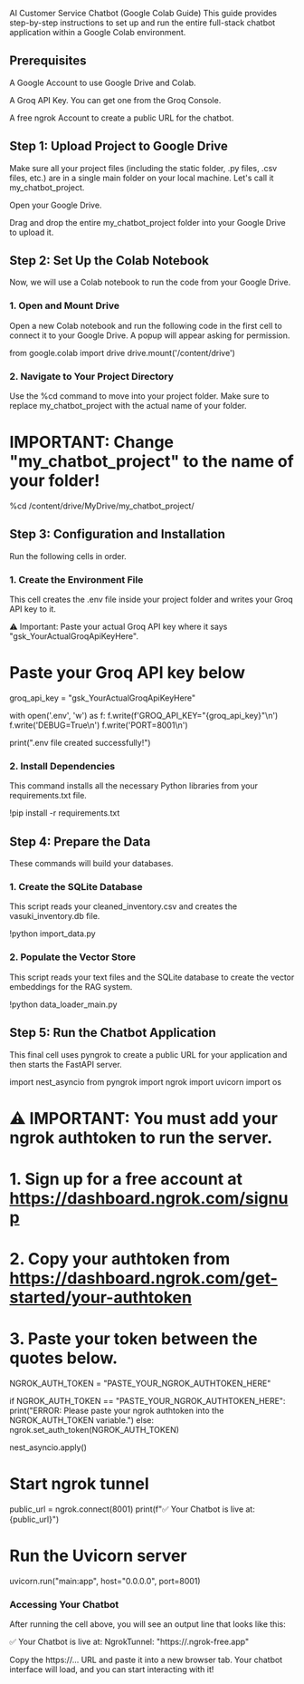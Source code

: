 AI Customer Service Chatbot (Google Colab Guide)
This guide provides step-by-step instructions to set up and run the entire full-stack chatbot application within a Google Colab environment.

## Prerequisites
A Google Account to use Google Drive and Colab.

A Groq API Key. You can get one from the Groq Console.

A free ngrok Account to create a public URL for the chatbot.

## Step 1: Upload Project to Google Drive
Make sure all your project files (including the static folder, .py files, .csv files, etc.) are in a single main folder on your local machine. Let's call it my_chatbot_project.

Open your Google Drive.

Drag and drop the entire my_chatbot_project folder into your Google Drive to upload it.

## Step 2: Set Up the Colab Notebook
Now, we will use a Colab notebook to run the code from your Google Drive.

### 1. Open and Mount Drive
Open a new Colab notebook and run the following code in the first cell to connect it to your Google Drive. A popup will appear asking for permission.

from google.colab import drive
drive.mount('/content/drive')

### 2. Navigate to Your Project Directory
Use the %cd command to move into your project folder. Make sure to replace my_chatbot_project with the actual name of your folder.

# IMPORTANT: Change "my_chatbot_project" to the name of your folder!
%cd /content/drive/MyDrive/my_chatbot_project/

## Step 3: Configuration and Installation
Run the following cells in order.

### 1. Create the Environment File
This cell creates the .env file inside your project folder and writes your Groq API key to it.

⚠️ Important: Paste your actual Groq API key where it says "gsk_YourActualGroqApiKeyHere".

# Paste your Groq API key below
groq_api_key = "gsk_YourActualGroqApiKeyHere"

with open('.env', 'w') as f:
    f.write(f'GROQ_API_KEY="{groq_api_key}"\n')
    f.write('DEBUG=True\n')
    f.write('PORT=8001\n')

print(".env file created successfully!")

### 2. Install Dependencies
This command installs all the necessary Python libraries from your requirements.txt file.

!pip install -r requirements.txt

## Step 4: Prepare the Data
These commands will build your databases.

### 1. Create the SQLite Database
This script reads your cleaned_inventory.csv and creates the vasuki_inventory.db file.

!python import_data.py

### 2. Populate the Vector Store
This script reads your text files and the SQLite database to create the vector embeddings for the RAG system.

!python data_loader_main.py

## Step 5: Run the Chatbot Application
This final cell uses pyngrok to create a public URL for your application and then starts the FastAPI server.

import nest_asyncio
from pyngrok import ngrok
import uvicorn
import os

# ⚠️ IMPORTANT: You must add your ngrok authtoken to run the server.
# 1. Sign up for a free account at https://dashboard.ngrok.com/signup
# 2. Copy your authtoken from https://dashboard.ngrok.com/get-started/your-authtoken
# 3. Paste your token between the quotes below.
NGROK_AUTH_TOKEN = "PASTE_YOUR_NGROK_AUTHTOKEN_HERE" 

if NGROK_AUTH_TOKEN == "PASTE_YOUR_NGROK_AUTHTOKEN_HERE":
  print("ERROR: Please paste your ngrok authtoken into the NGROK_AUTH_TOKEN variable.")
else:
  ngrok.set_auth_token(NGROK_AUTH_TOKEN)

  nest_asyncio.apply()

  # Start ngrok tunnel
  public_url = ngrok.connect(8001)
  print(f"✅ Your Chatbot is live at: {public_url}")

  # Run the Uvicorn server
  uvicorn.run("main:app", host="0.0.0.0", port=8001)

### Accessing Your Chatbot
After running the cell above, you will see an output line that looks like this:

✅ Your Chatbot is live at: NgrokTunnel: "https://<some-random-characters>.ngrok-free.app"

Copy the https://... URL and paste it into a new browser tab. Your chatbot interface will load, and you can start interacting with it!
